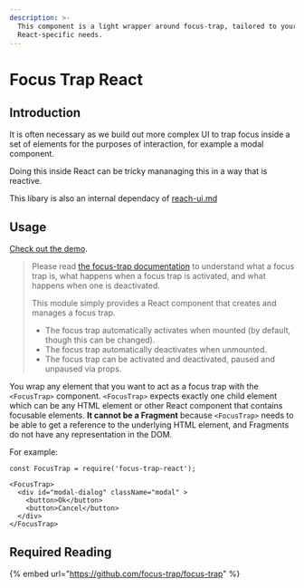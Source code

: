 ```yaml
---
description: >-
  This component is a light wrapper around focus-trap, tailored to your
  React-specific needs.
---
```


# Focus Trap React

## Introduction

It is often necessary as we build out more complex UI to trap focus inside a set of elements for the purposes of interaction, for example a modal component.&#x20;

Doing this inside React can be tricky mananaging this in a way that is reactive.

This libary is also an internal dependacy of [reach-ui.md](reach-ui.md "mention")

## Usage

[Check out the demo](http://focus-trap.github.io/focus-trap-react/demo/).

> Please read [the focus-trap documentation](https://github.com/focus-trap/focus-trap) to understand what a focus trap is, what happens when a focus trap is activated, and what happens when one is deactivated.
>
> This module simply provides a React component that creates and manages a focus trap.
>
> * The focus trap automatically activates when mounted (by default, though this can be changed).
> * The focus trap automatically deactivates when unmounted.
> * The focus trap can be activated and deactivated, paused and unpaused via props.

You wrap any element that you want to act as a focus trap with the `<FocusTrap>` component. `<FocusTrap>` expects exactly one child element which can be any HTML element or other React component that contains focusable elements. **It cannot be a Fragment** because `<FocusTrap>` needs to be able to get a reference to the underlying HTML element, and Fragments do not have any representation in the DOM.

For example:

```tsx
const FocusTrap = require('focus-trap-react');

<FocusTrap>
  <div id="modal-dialog" className="modal" >
    <button>Ok</button>
    <button>Cancel</button>
  </div>
</FocusTrap>
```

## Required Reading

{% embed url="https://github.com/focus-trap/focus-trap" %}
